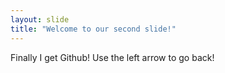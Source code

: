 ```yaml
---
layout: slide
title: "Welcome to our second slide!"
---
```

Finally I get Github!
Use the left arrow to go back!
